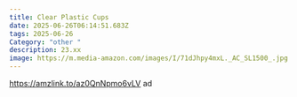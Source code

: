 ```yaml
---
title: Clear Plastic Cups
date: 2025-06-26T06:14:51.683Z
tags: 2025-06-26
Category: "other "
description: 23.xx
image: https://m.media-amazon.com/images/I/71dJhpy4mxL._AC_SL1500_.jpg
---
```

https://amzlink.to/az0QnNpmo6vLV  ad